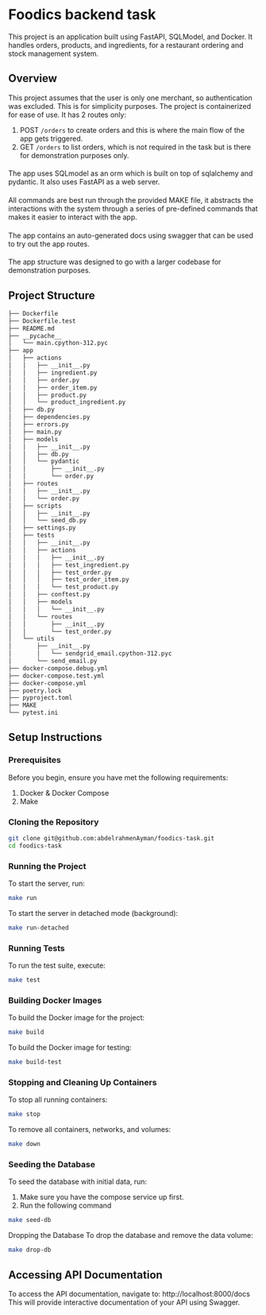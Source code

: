 # Foodics backend task

This project is an application built using FastAPI, SQLModel, and Docker. It handles orders, products, and ingredients, for a restaurant ordering and stock management system.

## Overview
This project assumes that the user is only one merchant, so authentication was excluded. This is for simplicity purposes. The project is containerized for ease of use. It has 2 routes only:
1. POST `/orders` to create orders and this is where the main flow of the app gets triggered.
2. GET `/orders` to list orders, which is not required in the task but is there for demonstration purposes only.
####
The app uses SQLmodel as an orm which is built on top of sqlalchemy and pydantic. It also uses
FastAPI as a web server.
####
All commands are best run through the provided MAKE file, it abstracts the interactions with the system through a series of pre-defined commands that makes it easier to interact with the app.
####
The app contains an auto-generated docs using swagger that can be used to try out the app routes.
####
The app structure was designed to go with a larger codebase for demonstration purposes.

## Project Structure
```sh
├── Dockerfile
├── Dockerfile.test
├── README.md
├── __pycache__
│   └── main.cpython-312.pyc
├── app
│   ├── actions
│   │   ├── __init__.py
│   │   ├── ingredient.py
│   │   ├── order.py
│   │   ├── order_item.py
│   │   ├── product.py
│   │   └── product_ingredient.py
│   ├── db.py
│   ├── dependencies.py
│   ├── errors.py
│   ├── main.py
│   ├── models
│   │   ├── __init__.py
│   │   ├── db.py
│   │   └── pydantic
│   │       ├── __init__.py
│   │       └── order.py
│   ├── routes
│   │   ├── __init__.py
│   │   └── order.py
│   ├── scripts
│   │   ├── __init__.py
│   │   └── seed_db.py
│   ├── settings.py
│   ├── tests
│   │   ├── __init__.py
│   │   ├── actions
│   │   │   ├── __init__.py
│   │   │   ├── test_ingredient.py
│   │   │   ├── test_order.py
│   │   │   ├── test_order_item.py
│   │   │   └── test_product.py
│   │   ├── conftest.py
│   │   ├── models
│   │   │   └── __init__.py
│   │   └── routes
│   │       ├── __init__.py
│   │       └── test_order.py
│   └── utils
│       ├── __init__.py
│       │   └── sendgrid_email.cpython-312.pyc
│       └── send_email.py
├── docker-compose.debug.yml
├── docker-compose.test.yml
├── docker-compose.yml
├── poetry.lock
├── pyproject.toml
├── MAKE
└── pytest.ini
```
## Setup Instructions
### Prerequisites
Before you begin, ensure you have met the following requirements:
1. Docker & Docker Compose
2. Make

### Cloning the Repository
```bash
git clone git@github.com:abdelrahmenAyman/foodics-task.git
cd foodics-task
```
### Running the Project
To start the server, run:
```bash
make run
```
To start the server in detached mode (background):
```bash
make run-detached
```
### Running Tests
To run the test suite, execute:
```bash
make test
```
### Building Docker Images
To build the Docker image for the project:
```bash
make build
```
To build the Docker image for testing:
```bash
make build-test
```
### Stopping and Cleaning Up Containers
To stop all running containers:
```bash
make stop
```
To remove all containers, networks, and volumes:
```bash
make down
```
### Seeding the Database
To seed the database with initial data, run:
1. Make sure you have the compose service up first.
2. Run the following command
```bash
make seed-db
```
Dropping the Database
To drop the database and remove the data volume:
```bash
make drop-db
```
## Accessing API Documentation
To access the API documentation, navigate to:
http://localhost:8000/docs
This will provide interactive documentation of your API using Swagger.
